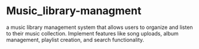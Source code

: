 # Music_library-managment
a music library management system that allows users to organize and listen to their music collection. Implement features like song uploads, album management, playlist creation, and search functionality.
